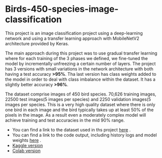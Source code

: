 # Birds-450-species-image-classification

This project is an image classification project using a deep-learning network and using a transfer learning approach with MobileNetV2 architecture provided by Keras.  

The main approach during this project was to use gradual transfer learning where for each training of the 3 phases we defined, we fine-tuned the model by incrementally unfreezing a certain number of layers. The project has 3 versions with small variations in the network architecture with both having a test accuracy **>95%**.
Tha last version has class weights added to the model in order to deal with class imbalance within the dataset. It has a slightly better accuracy **>96%**.

The dataset comprise images of 450 bird species. 70,626 training images, 22500 test images(5 images per species) and 2250 validation images(5 images per species. This is a very high quality dataset where there is only one bird in each image and the bird typically takes up at least 50% of the pixels in the image. As a result even a moderately complex model will achieve training and test accuracies in the mid 90% range.

* You can find a link to the dataset used in ths project [here](https://www.kaggle.com/datasets/gpiosenka/100-bird-species) .  
* You can find a link to the code output, including history logs and model weights [here](https://drive.google.com/drive/folders/1gdLgZvIszPN666WwSr8uSkOTzgZF4Irm?usp=share_link) .
* [Kaggle version](https://github.com/mohamedamine99/Birds-450-species-image-classification/blob/main/bird-species-image-classification%20(3).ipynb)
* [Colab version](https://github.com/mohamedamine99/Birds-450-species-image-classification/blob/main/bird_species_image_classification_Colab.ipynb)
